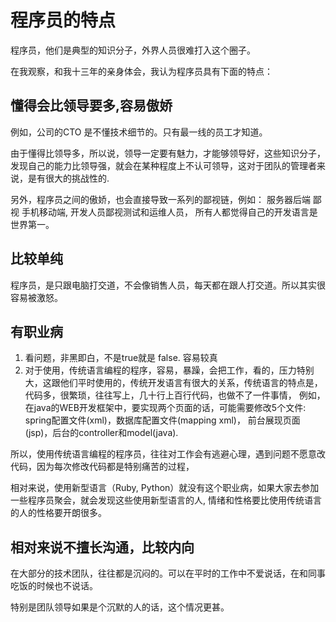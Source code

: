 # 程序员的特点

程序员，他们是典型的知识分子，外界人员很难打入这个圈子。

在我观察，和我十三年的亲身体会，我认为程序员具有下面的特点：

## 懂得会比领导要多,容易傲娇

例如，公司的CTO 是不懂技术细节的。只有最一线的员工才知道。

由于懂得比领导多，所以说，领导一定要有魅力，才能够领导好，这些知识分子，发现自己的能力比领导强，就会在某种程度上不认可领导，这对于团队的管理者来说，是有很大的挑战性的.

另外，程序员之间的傲娇，也会直接导致一系列的鄙视链，例如： 服务器后端 鄙视 手机移动端, 开发人员鄙视测试和运维人员， 所有人都觉得自己的开发语言是世界第一。

## 比较单纯

程序员，是只跟电脑打交道，不会像销售人员，每天都在跟人打交道。所以其实很容易被激怒。

## 有职业病

1. 看问题，非黑即白，不是true就是 false. 容易较真
2. 对于使用，传统语言编程的程序，容易，暴躁，会把工作，看的，压力特别大，这跟他们平时使用的，传统开发语言有很大的关系，传统语言的特点是，代码多，很繁琐，往往写上，几十行上百行代码，也做不了一件事情，
例如，在java的WEB开发框架中，要实现两个页面的话，可能需要修改5个文件: spring配置文件(xml)，数据库配置文件(mapping xml)， 前台展现页面(jsp)，后台的controller和model(java).

所以，使用传统语言编程的程序员，往往对工作会有逃避心理，遇到问题不愿意改代码，因为每次修改代码都是特别痛苦的过程，

相对来说，使用新型语言（Ruby, Python）就没有这个职业病，如果大家去参加一些程序员聚会，就会发现这些使用新型语言的人, 情绪和性格要比使用传统语言的人的性格要开朗很多。


## 相对来说不擅长沟通，比较内向

在大部分的技术团队，往往都是沉闷的。可以在平时的工作中不爱说话，在和同事吃饭的时候也不说话。

特别是团队领导如果是个沉默的人的话，这个情况更甚。

